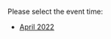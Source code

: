 Please select the event time:

- [April 2022](https://github.com/IBM/cp4ba-tech-jam/tree/main/Presentations%20%26%20Recordings/APAC/April%202022)

